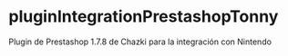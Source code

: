 # pluginIntegrationPrestashopTonny
Plugin de Prestashop 1.7.8 de Chazki para la integración con Nintendo

